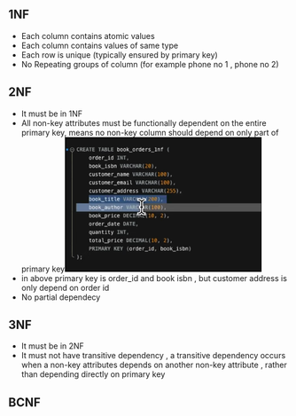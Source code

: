 ## 1NF
- Each column contains atomic values
- Each column contains values of same type
- Each row is unique (typically ensured by primary key)
- No Repeating groups of column (for example phone no 1 , phone no 2)


## 2NF
- It must be in 1NF
- All non-key attributes must be functionally dependent on the entire primary key, means no non-key column should depend on only part of primary key![](../statics/Pasted%20image%2020250522205721.png)
- in above primary key is order_id and book isbn , but customer address is only depend on order id
- No partial dependecy

## 3NF
- It must be in 2NF
- It must not have transitive dependency , a transitive dependency occurs when a non-key attributes depends on another non-key attribute , rather than depending directly on primary key

## BCNF
